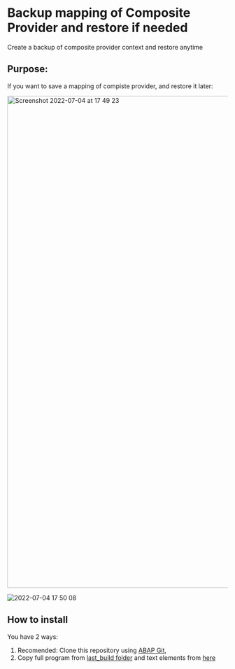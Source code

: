 # Backup mapping of Composite Provider and restore if needed
Create a backup of composite provider context and restore anytime

## Purpose:

If you want to save a mapping of compiste provider, and restore it later:

<img width="1125" alt="Screenshot 2022-07-04 at 17 49 23" src="https://user-images.githubusercontent.com/11619019/177187709-90f10685-ee6e-4d5f-b069-698751a4bfa1.png">

![2022-07-04 17 50 08](https://user-images.githubusercontent.com/11619019/177187728-0b33c26a-10f3-4b76-ad97-3ab4f9e5a839.gif)




## How to install
You have 2 ways:
1. Recomended: Clone this repository using [ABAP Git](https://github.com/larshp/abapGit), 
2. Copy full program from [last_build folder](https://raw.githubusercontent.com/pawelwiejkut/bw_hcpr_cp/main/last_build/zbw_hcpr_cp.abap) and text elements from [here](https://raw.githubusercontent.com/pawelwiejkut/bw_hcpr_cp/main/last_build/text_elements.txt) 
